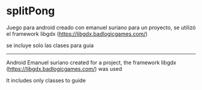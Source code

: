 # splitPong
Juego para android creado con emanuel suriano para un proyecto, se utilizó el framework libgdx (https://libgdx.badlogicgames.com/)

se incluye solo las clases para guia

---------
Android Emanuel suriano created for a project, the framework libgdx (https://libgdx.badlogicgames.com/) was used

It includes only classes to guide

